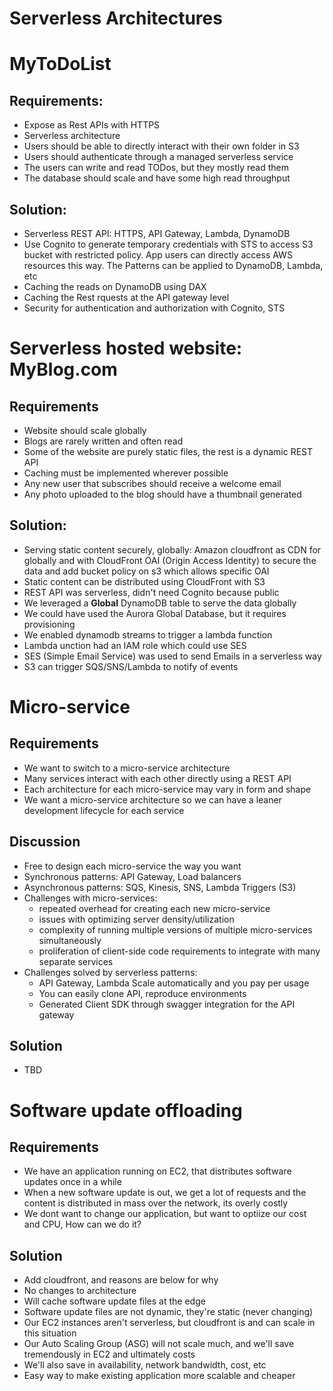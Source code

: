 # Serverless Architectures

# MyToDoList

## Requirements:
 - Expose as Rest APIs with HTTPS
 - Serverless architecture
 - Users should be able to directly interact with their own folder in S3
 - Users should authenticate through a managed serverless service
 - The users can write and read TODos, but they mostly read them
 - The database should scale and have some high read throughput

## Solution:
 - Serverless REST API: HTTPS, API Gateway, Lambda, DynamoDB
 - Use Cognito to generate temporary credentials with STS to access S3 bucket with restricted policy. App users can directly access AWS resources this way. The Patterns can be applied to DynamoDB, Lambda, etc
 - Caching the reads on DynamoDB using DAX
 - Caching the Rest rquests at the API gateway level
 - Security for authentication and authorization with Cognito, STS

# Serverless hosted website: MyBlog.com

## Requirements
 - Website should scale globally
 - Blogs are rarely written and often read
 - Some of the website are purely static files, the rest is a dynamic REST API
 - Caching must be implemented wherever possible
 - Any new user that subscribes should receive a welcome email
 - Any photo uploaded to the blog should have a thumbnail generated

## Solution:
 - Serving static content securely, globally: Amazon cloudfront as CDN for globally and with CloudFront OAI (Origin Access Identity) to secure the data and add bucket policy on s3 which allows specific OAI
 - Static content can be distributed using CloudFront with S3
 - REST API was serverless, didn't need Cognito because public
 - We leveraged a **Global** DynamoDB table to serve the data globally
 - We could have used the Aurora Global Database, but it requires provisioning
 - We enabled dynamodb streams to trigger a lambda function
 - Lambda unction had an IAM role which could use SES
 - SES (Simple Email Service) was used to send Emails in a serverless way
 - S3 can trigger SQS/SNS/Lambda to notify of events

# Micro-service

## Requirements
 - We want to switch to a micro-service architecture
 - Many services interact with each other directly using a REST API
 - Each architecture for each micro-service may vary in form and shape
 - We want a micro-service architecture so we can have a leaner development lifecycle for each service

## Discussion
 - Free to design each micro-service the way you want
 - Synchronous patterns: API Gateway, Load balancers
 - Asynchronous patterns: SQS, Kinesis, SNS, Lambda Triggers (S3)
 - Challenges with micro-services:
   - repeated overhead for creating each new micro-service
   - issues with optimizing server density/utilization
   - complexity of running multiple versions of multiple micro-services simultaneously
   - proliferation of client-side code requirements to integrate with many separate services
 - Challenges solved by serverless patterns:
   - API Gateway, Lambda Scale automatically and you pay per usage
   - You can easily clone API, reproduce environments
   - Generated Client SDK through swagger integration for the API gateway   

## Solution
 - TBD
 
# Software update offloading
## Requirements
 - We have an application running on EC2, that distributes software updates once in a while
 - When a new software update is out, we get a lot of requests and the content is distributed in mass over the network, its overly costly
 - We dont want to change our application, but want to optiize our cost and CPU, How can we do it?

## Solution
 - Add cloudfront, and reasons are below for why
 - No changes to architecture
 - Will cache software update files at the edge
 - Software update files are not dynamic, they're static (never changing)
 - Our EC2 instances aren't serverless, but cloudfront is and can scale in this situation
 - Our Auto Scaling Group (ASG) will not scale much, and we'll save tremendously in EC2 and ultimately costs
 - We'll also save in availability, network bandwidth, cost, etc
 - Easy way to make existing application more scalable and cheaper

 